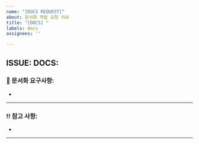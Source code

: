 ```yaml
---
name: "[DOCS REQUEST]"
about: 문서화 작업 요청 이슈
title: "[DOCS] "
labels: docs
assignees: ''

---
```


## ISSUE: DOCS:

### 📢 문서화 요구사항:
- 

---

### ‼️ 참고 사항:
- 

---

